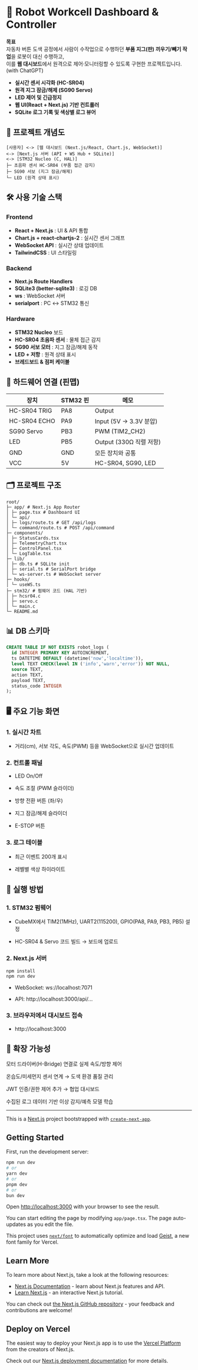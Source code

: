 # 🚗 Robot Workcell Dashboard & Controller


**목표**  
자동차 버튼 도색 공정에서 사람이 수작업으로 수행하던 **부품 지그(판) 끼우기/빼기 작업**을 로봇이 대신 수행하고,  
이를 **웹 대시보드**에서 원격으로 제어·모니터링할 수 있도록 구현한 프로젝트입니다. (with ChatGPT) 

- **실시간 센서 시각화 (HC-SR04)**
- **원격 지그 잠금/해제 (SG90 Servo)**
- **LED 제어 및 긴급정지**
- **웹 UI(React + Next.js) 기반 컨트롤러**
- **SQLite 로그 기록 및 색상별 로그 뷰어**


## 📸 프로젝트 개념도
```
[사용자] <-> [웹 대시보드 (Next.js/React, Chart.js, WebSocket)]
<-> [Next.js 서버 (API + WS Hub + SQLite)]
<-> [STM32 Nucleo (C, HAL)]
├─ 초음파 센서 HC-SR04 (부품 접근 감지)
├─ SG90 서보 (지그 잠금/해제)
└─ LED (원격 상태 표시)
```

## 🛠️ 사용 기술 스택

### Frontend
- **React + Next.js** : UI & API 통합
- **Chart.js + react-chartjs-2** : 실시간 센서 그래프
- **WebSocket API** : 실시간 상태 업데이트
- **TailwindCSS** : UI 스타일링

### Backend
- **Next.js Route Handlers**
- **SQLite3 (better-sqlite3)** : 로깅 DB
- **ws** : WebSocket 서버
- **serialport** : PC ↔ STM32 통신

### Hardware
- **STM32 Nucleo** 보드
- **HC-SR04 초음파 센서** : 물체 접근 감지
- **SG90 서보 모터** : 지그 잠금/해제 동작
- **LED + 저항** : 원격 상태 표시
- **브레드보드 & 점퍼 케이블**


## 🔧 하드웨어 연결 (핀맵)

| 장치        | STM32 핀 | 메모 |
|-------------|---------|------|
| HC-SR04 TRIG | PA8     | Output |
| HC-SR04 ECHO | PA9     | Input (5V → 3.3V 분압) |
| SG90 Servo   | PB3     | PWM (TIM2_CH2) |
| LED          | PB5     | Output (330Ω 직렬 저항) |
| GND          | GND     | 모든 장치와 공통 |
| VCC          | 5V      | HC-SR04, SG90, LED |


## 🗂️ 프로젝트 구조
```
root/
├─ app/ # Next.js App Router
│ ├─ page.tsx # Dashboard UI
│ └─ api/
│ ├─ logs/route.ts # GET /api/logs
│ └─ command/route.ts # POST /api/command
├─ components/
│ ├─ StatusCards.tsx
│ ├─ TelemetryChart.tsx
│ ├─ ControlPanel.tsx
│ └─ LogTable.tsx
├─ lib/
│ ├─ db.ts # SQLite init
│ ├─ serial.ts # SerialPort bridge
│ └─ ws-server.ts # WebSocket server
├─ hooks/
│ └─ useWS.ts
├─ stm32/ # 펌웨어 코드 (HAL 기반)
│ ├─ hcsr04.c
│ ├─ servo.c
│ └─ main.c
└─ README.md
```

## 📊 DB 스키마

```sql
CREATE TABLE IF NOT EXISTS robot_logs (
  id INTEGER PRIMARY KEY AUTOINCREMENT,
  ts DATETIME DEFAULT (datetime('now','localtime')),
  level TEXT CHECK(level IN ('info','warn','error')) NOT NULL,
  source TEXT,
  action TEXT,
  payload TEXT,
  status_code INTEGER
);
```


## 🖥️ 주요 기능 화면

### 1. 실시간 차트

* 거리(cm), 서보 각도, 속도(PWM) 등을 WebSocket으로 실시간 업데이트

### 2. 컨트롤 패널

* LED On/Off

* 속도 조절 (PWM 슬라이더)

* 방향 전환 버튼 (좌/우)

* 지그 잠금/해제 슬라이더

* E-STOP 버튼

### 3. 로그 테이블

* 최근 이벤트 200개 표시

* 레벨별 색상 하이라이트


## 🚀 실행 방법

### 1. STM32 펌웨어

* CubeMX에서 TIM2(1MHz), UART2(115200), GPIO(PA8, PA9, PB3, PB5) 설정

* HC-SR04 & Servo 코드 빌드 → 보드에 업로드

### 2. Next.js 서버

```bash
npm install
npm run dev
```
* WebSocket: ws://localhost:7071

* API: http://localhost:3000/api/...

### 3. 브라우저에서 대시보드 접속

* http://localhost:3000



## 🌱 확장 가능성

모터 드라이버(H-Bridge) 연결로 실제 속도/방향 제어

온습도/미세먼지 센서 연계 → 도색 환경 품질 관리

JWT 인증/권한 제어 추가 → 협업 대시보드

수집된 로그 데이터 기반 이상 감지/예측 모델 학습


---


This is a [Next.js](https://nextjs.org) project bootstrapped with [`create-next-app`](https://nextjs.org/docs/app/api-reference/cli/create-next-app).

## Getting Started

First, run the development server:

```bash
npm run dev
# or
yarn dev
# or
pnpm dev
# or
bun dev
```

Open [http://localhost:3000](http://localhost:3000) with your browser to see the result.

You can start editing the page by modifying `app/page.tsx`. The page auto-updates as you edit the file.

This project uses [`next/font`](https://nextjs.org/docs/app/building-your-application/optimizing/fonts) to automatically optimize and load [Geist](https://vercel.com/font), a new font family for Vercel.

## Learn More

To learn more about Next.js, take a look at the following resources:

- [Next.js Documentation](https://nextjs.org/docs) - learn about Next.js features and API.
- [Learn Next.js](https://nextjs.org/learn) - an interactive Next.js tutorial.

You can check out [the Next.js GitHub repository](https://github.com/vercel/next.js) - your feedback and contributions are welcome!

## Deploy on Vercel

The easiest way to deploy your Next.js app is to use the [Vercel Platform](https://vercel.com/new?utm_medium=default-template&filter=next.js&utm_source=create-next-app&utm_campaign=create-next-app-readme) from the creators of Next.js.

Check out our [Next.js deployment documentation](https://nextjs.org/docs/app/building-your-application/deploying) for more details.
